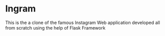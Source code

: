 # Ingram
This is the a clone of the famous Instagram Web application developed all from scratch using the help of Flask Framework
